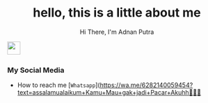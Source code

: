 <p align="center">

<h1 align='center'>hello, this is a little about me</h1>

<p align='center'>Hi There, I'm Adnan Putra</p>

<p align='center'>

<a href="https://www.instagram.com/NANZZ681"><img height="30" src="https://github.com/ArugaZ/ArugaZ/blob/main/images/Whatsapp.svg?raw=true"></a>&nbsp;&nbsp;

</p>

<h3 align="left">My Social Media  </h3>

- How to reach me  [`Whatsapp`](https://wa.me/6282140059454?text=assalamualaikum+Kamu+Mau+gak+jadi+Pacar+Akuhh🗿🗿🗿 

